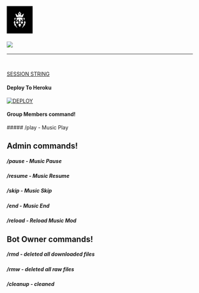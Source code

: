 
## <img src="resource/logo.jpg" width="70px"> 

<p>
    <a href="https://t.me/any24e" target="blank"><img src="https://img.shields.io/badge/@Any24-DLK-30302f?style=flat&logo=telegram" /></a>

___

 </br>


[SESSION STRING](https://replit.com/@TeamDLK/Session-String-Generator?v=1)

 
<h4> Deploy To Heroku </h4>

[![DEPLOY](https://www.herokucdn.com/deploy/button.svg)](https://heroku.com/deploy?template=https://github.com/TEAM-DLK/DOOZY-MUSIC)



 <h4> Group Members command! </h4>
##### /play - Music Play

## Admin commands!
##### /pause - Music Pause
##### /resume - Music Resume
##### /skip - Music Skip
##### /end - Music End
##### /reload - Reload Music Mod

## Bot Owner commands!
##### /rmd - deleted all downloaded files
##### /rmw - deleted all raw files
##### /cleanup - cleaned
